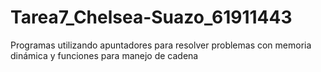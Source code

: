# Tarea7_Chelsea-Suazo_61911443
Programas utilizando apuntadores para resolver problemas con memoria dinámica y  funciones para manejo de cadena
